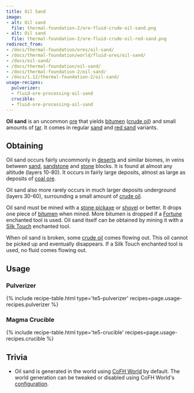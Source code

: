 ```yaml
---
title: Oil Sand
image:
- alt: Oil sand
  file: thermal-foundation-2/ore-fluid-crude-oil-sand.png
- alt: Oil sand
  file: thermal-foundation-2/ore-fluid-crude-oil-red-sand.png
redirect_from:
- /docs/thermal-foundation/ores/oil-sand/
- /docs/thermal-foundation/world/fluid-ores/oil-sand/
- /docs/oil-sand/
- /docs/thermal-foundation/oil-sand/
- /docs/thermal-foundation-2/oil-sand/
- /docs/1.12/thermal-foundation-2/oil-sand/
usage-recipes:
  pulverizer:
  - fluid-ore-processing-oil-sand
  crucible:
  - fluid-ore-processing-oil-sand
---
```


**Oil sand** is an uncommon [ore](https://minecraft.gamepedia.com/Ore) that
yields [bitumen](/docs/1.12/thermal-foundation/bitumen/) ([crude oil](/docs/1.12/thermal-foundation/crude-oil/)) and small
amounts of [tar](/docs/1.12/thermal-foundation/tar/). It comes in regular
[sand](https://minecraft.gamepedia.com/Sand) and [red
sand](https://minecraft.gamepedia.com/Red_Sand) variants.


Obtaining
---------

Oil sand occurs fairly uncommonly in
[deserts](https://minecraft.gamepedia.com/Desert) and similar biomes, in veins
between [sand](https://minecraft.gamepedia.com/Sand),
[sandstone](https://minecraft.gamepedia.com/Sandstone) and
[stone](https://minecraft.gamepedia.com/Stone) blocks. It is found at almost any
altitude (layers 10-80). It occurs in fairly large deposits, almost as large as
deposits of [coal ore](https://minecraft.gamepedia.com/Coal_Ore).

Oil sand also more rarely occurs in much larger deposits underground (layers
30-60), surrounding a small amount of [crude oil](/docs/1.12/thermal-foundation/crude-oil/).

Oil sand must be mined with a [stone
pickaxe](https://minecraft.gamepedia.com/Stone_Pickaxe) or
[shovel](https://minecraft.gamepedia.com/Stone_Shovel) or better. It drops one
piece of [bitumen](/docs/1.12/thermal-foundation/bitumen/) when mined. More bitumen is dropped if a
[Fortune](https://minecraft.gamepedia.com/Fortune) enchanted tool is used. Oil
sand itself can be obtained by mining it with a [Silk
Touch](https://minecraft.gamepedia.com/Silk_Touch) enchanted tool.

When oil sand is broken, some [crude oil](/docs/1.12/thermal-foundation/crude-oil/) comes flowing out.
This oil cannot be picked up and eventually disappears. If a Silk Touch
enchanted tool is used, no fluid comes flowing out.


Usage
-----

### Pulverizer
{% include recipe-table.html type='te5-pulverizer' recipes=page.usage-recipes.pulverizer %}

### Magma Crucible
{% include recipe-table.html type='te5-crucible' recipes=page.usage-recipes.crucible %}


Trivia
------

* Oil sand is generated in the world using [CoFH World](/docs/1.12/cofh-world/) by
  default. The world generation can be tweaked or disabled using CoFH World's
  [configuration](/docs/1.12/cofh-world/world-generator-configuration/).
